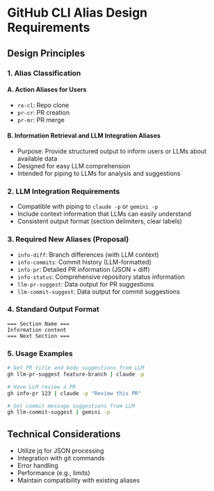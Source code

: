 # GitHub CLI Alias Design Requirements

## Design Principles

### 1. Alias Classification
#### A. Action Aliases for Users
- `re-cl`: Repo clone
- `pr-cr`: PR creation
- `pr-mr`: PR merge

#### B. Information Retrieval and LLM Integration Aliases
- Purpose: Provide structured output to inform users or LLMs about available data
- Designed for easy LLM comprehension
- Intended for piping to LLMs for analysis and suggestions

### 2. LLM Integration Requirements
- Compatible with piping to `claude -p` or `gemini -p`
- Include context information that LLMs can easily understand
- Consistent output format (section delimiters, clear labels)

### 3. Required New Aliases (Proposal)
- `info-diff`: Branch differences (with LLM context)
- `info-commits`: Commit history (LLM-formatted)
- `info-pr`: Detailed PR information (JSON + diff)
- `info-status`: Comprehensive repository status information
- `llm-pr-suggest`: Data output for PR suggestions
- `llm-commit-suggest`: Data output for commit suggestions

### 4. Standard Output Format
```
=== Section Name ===
Information content
=== Next Section ===
```

### 5. Usage Examples
```bash
# Get PR title and body suggestions from LLM
gh llm-pr-suggest feature-branch | claude -p

# Have LLM review a PR
gh info-pr 123 | claude -p "Review this PR"

# Get commit message suggestions from LLM
gh llm-commit-suggest | gemini -p
```

## Technical Considerations
- Utilize jq for JSON processing
- Integration with git commands
- Error handling
- Performance (e.g., limits)
- Maintain compatibility with existing aliases